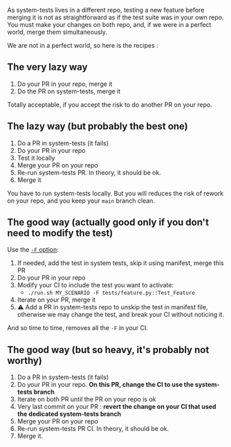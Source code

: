 As system-tests lives in a different repo, testing a new feature before merging it is not as straightforward as if the test suite was in your own repo. You must make your changes on both repo, and, if we were in a perfect world, merge them simultaneously.

We are not in a perfect world, so here is the recipes :

## The very lazy way

1. Do your PR in your repo, merge it
1. Do the PR on system-tests, merge it

Totally acceptable, if you accept the risk to do another PR on your repo.

## The lazy way (but probably the best one)

1. Do a PR in system-tests (it fails)
1. Do your PR in your repo
1. Test it locally
1. Merge your PR on your repo
1. Re-run system-tests PR. In theory, it should be ok.
1. Merge it

You have to run system-tests locally. But you will reduces the risk of rework on your repo, and you keep your `main` branch clean.

## The good way (actually good only if you don't need to modify the test)

Use the [`-F` option](../execute/force-execute.md):

1. If needed, add the test in system tests, skip it using manifest, merge this PR
1. Do your PR in your repo
1. Modify your CI to include the test you want to activate:
   - `./run.sh MY_SCENARIO -F tests/feature.py::Test_Feature`
1. Iterate on your PR, merge it
1. :warning: Add a PR in system-tests repo to unskip the test in manifest file, otherwise we may change the test, and break your CI without noticing it.

And so time to time, removes all the `-F` in your CI.

## The good way (but so heavy, it's probably not worthy)

1. Do a PR in system-tests (it fails)
1. Do your PR in your repo. **On this PR, change the CI to use the system-tests branch**
1. Iterate on both PR until the PR on your repo is ok
1. Very last commit on your PR : **revert the change on your CI that used the dedicated system-tests branch**
1. Merge your PR on your repo
1. Re-run system-tests PR CI. In theory, it should be ok.
1. Merge it.

